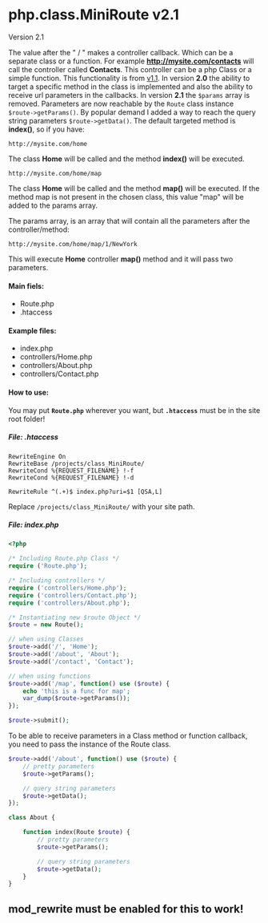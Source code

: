# php.class.MiniRoute v2.1

Version 2.1

The value after the " / " makes a controller callback. Which can be a separate class or a function. For
example **http://mysite.com/contacts** will call the controller called **Contacts**. This controller can be a php Class or a simple function. This functionality is from [v1.1](https://github.com/donvercety/php.class.MiniRoute/archive/v1.1.zip). In version **2.0** the ability to target a specific method in the class is implemented and also the ability to receive url parameters in the callbacks. In version **2.1** the `$params` array is removed. Parameters are now reachable by the `Route` class instance `$route->getParams()`. By popular demand I added a way to reach the query string parameters `$route->getData()`. The default targeted method is **index()**, so if you have:


```
http://mysite.com/home
```
The class **Home** will be called and the method **index()** will be executed.

```
http://mysite.com/home/map
```

The class **Home** will be called and the method **map()** will be executed. If the method map is not present in the chosen class, this value "map" will be added to the params array.  

The params array, is an array that will contain all the parameters after the controller/method:

```
http://mysite.com/home/map/1/NewYork
```
This will execute **Home** controller **map()** method and it will pass two parameters.

#### Main fiels:

- Route.php
- .htaccess

#### Example files:

- index.php
- controllers/Home.php
- controllers/About.php
- controllers/Contact.php

#### How to use:

You may put **`Route.php`** wherever you want, but **`.htaccess`**
must be in the site root folder!

##### File: .htaccess
```
RewriteEngine On
RewriteBase /projects/class_MiniRoute/
RewriteCond %{REQUEST_FILENAME} !-f
RewriteCond %{REQUEST_FILENAME} !-d

RewriteRule ^(.+)$ index.php?uri=$1 [QSA,L]
```

Replace `/projects/class_MiniRoute/` with your site path.

##### File: index.php
```php
<?php

/* Including Route.php Class */
require ('Route.php');

/* Including controllers */
require ('controllers/Home.php');
require ('controllers/Contact.php');
require ('controllers/About.php');

/* Instantiating new $route Object */
$route = new Route();

// when using Classes
$route->add('/', 'Home');
$route->add('/about', 'About');
$route->add('/contact', 'Contact');

// when using functions
$route->add('/map', function() use ($route) {
    echo 'this is a func for map';
	var_dump($route->getParams());
});

$route->submit();
```

To be able to receive parameters in a Class method or function callback,  
you need to pass the instance of the Route class.

```php
$route->add('/about', function() use ($route) {
	// pretty parameters
    $route->getParams();

    // query string parameters
    $route->getData();
});
```

```php
class About {

	function index(Route $route) {
		// pretty parameters
        $route->getParams();

        // query string parameters
        $route->getData();
	}
}
```

## **mod_rewrite must be enabled for this to work!**
